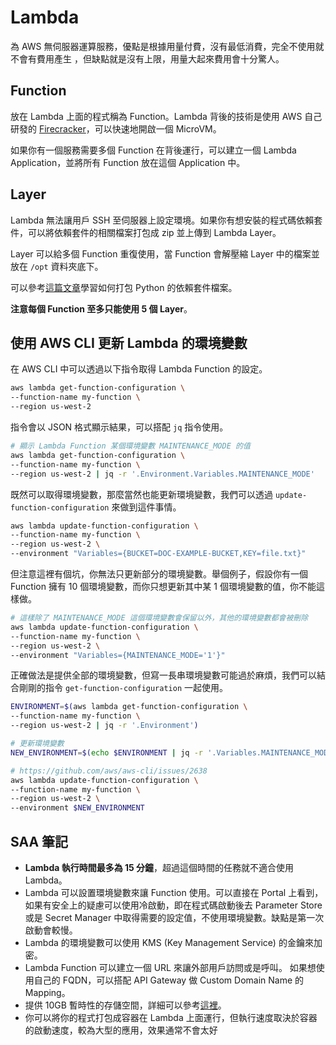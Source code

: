 # Lambda

為 AWS 無伺服器運算服務，優點是根據用量付費，沒有最低消費，完全不使用就不會有費用產生
，但缺點就是沒有上限，用量大起來費用會十分驚人。

## Function

放在 Lambda 上面的程式稱為 Function。Lambda 背後的技術是使用 AWS 自己研發的 [Firecracker](https://firecracker-microvm.github.io/)，可以快速地開啟一個 MicroVM。

如果你有一個服務需要多個 Function 在背後運行，可以建立一個 Lambda Application，並將所有 Function 放在這個 Application 中。

## Layer

Lambda 無法讓用戶 SSH 至伺服器上設定環境。如果你有想安裝的程式碼依賴套件，可以將依賴套件的相關檔案打包成 zip 並上傳到 Lambda Layer。

Layer 可以給多個 Function 重復使用，當 Function 會解壓縮 Layer 中的檔案並放在 `/opt` 資料夾底下。

可以參考[這篇文章](https://community.aws/content/2d6gQDnHqIbWLLKikuSfwmOZrym/step-by-step-guide-to-creating-an-aws-lambda-function-layer)學習如何打包 Python 的依賴套件檔案。

**注意每個 Function 至多只能使用 5 個 Layer**。

## 使用 AWS CLI 更新 Lambda 的環境變數

在 AWS CLI 中可以透過以下指令取得 Lambda Function 的設定。

```bash
aws lambda get-function-configuration \
--function-name my-function \
--region us-west-2
```

指令會以 JSON 格式顯示結果，可以搭配 `jq` 指令使用。

```bash
# 顯示 Lambda Function 某個環境變數 MAINTENANCE_MODE 的值
aws lambda get-function-configuration \
--function-name my-function \
--region us-west-2 | jq -r '.Environment.Variables.MAINTENANCE_MODE'
```

既然可以取得環境變數，那麼當然也能更新環境變數，我們可以透過 `update-function-configuration` 來做到這件事情。

```bash
aws lambda update-function-configuration \
--function-name my-function \
--region us-west-2 \
--environment "Variables={BUCKET=DOC-EXAMPLE-BUCKET,KEY=file.txt}"
```

但注意這裡有個坑，你無法只更新部分的環境變數。舉個例子，假設你有一個 Function 擁有 10 個環境變數，而你只想更新其中某 1 個環境變數的值，你不能這樣做。

```bash
# 這樣除了 MAINTENANCE_MODE 這個環境變數會保留以外，其他的環境變數都會被刪除
aws lambda update-function-configuration \
--function-name my-function \
--region us-west-2 \
--environment "Variables={MAINTENANCE_MODE='1'}"
```

正確做法是提供全部的環境變數，但寫一長串環境變數可能過於麻煩，我們可以結合剛剛的指令 `get-function-configuration` 一起使用。

```bash
ENVIRONMENT=$(aws lambda get-function-configuration \
--function-name my-function \
--region us-west-2 | jq -r '.Environment')

# 更新環境變數
NEW_ENVIRONMENT=$(echo $ENVIRONMENT | jq -r '.Variables.MAINTENANCE_MODE="1"|tostring')

# https://github.com/aws/aws-cli/issues/2638
aws lambda update-function-configuration \
--function-name my-function \
--region us-west-2 \
--environment $NEW_ENVIRONMENT
```

## SAA 筆記

- **Lambda 執行時間最多為 15 分鐘**，超過這個時間的任務就不適合使用 Lambda。
- Lambda 可以設置環境變數來讓 Function 使用。可以直接在 Portal 上看到，如果有安全上的疑慮可以使用冷啟動，即在程式碼啟動後去 Parameter Store 或是 Secret Manager 中取得需要的設定值，不使用環境變數。缺點是第一次啟動會較慢。
- Lambda 的環境變數可以使用 KMS (Key Management Service) 的金鑰來加密。
- Lambda Function 可以建立一個 URL 來讓外部用戶訪問或是呼叫。
  如果想使用自己的 FQDN，可以搭配 API Gateway 做 Custom Domain Name 的 Mapping。
- 提供 10GB 暫時性的存儲空間，詳細可以參考[這裡](https://aws.amazon.com/tw/blogs/aws/aws-lambda-now-supports-up-to-10-gb-ephemeral-storage/)。
- 你可以將你的程式打包成容器在 Lambda 上面運行，但執行速度取決於容器的啟動速度，較為大型的應用，效果通常不會太好
